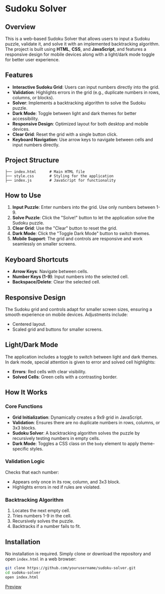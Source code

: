 # Sudoku Solver

## Overview
This is a web-based Sudoku Solver that allows users to input a Sudoku puzzle, validate it, and solve it with an implemented backtracking algorithm. The project is built using **HTML**, **CSS**, and **JavaScript**, and features a responsive design for mobile devices along with a light/dark mode toggle for better user experience.

## Features
- **Interactive Sudoku Grid**: Users can input numbers directly into the grid.
- **Validation**: Highlights errors in the grid (e.g., duplicate numbers in rows, columns, or blocks).
- **Solver**: Implements a backtracking algorithm to solve the Sudoku puzzle.
- **Dark Mode**: Toggle between light and dark themes for better accessibility.
- **Responsive Design**: Optimized layout for both desktop and mobile devices.
- **Clear Grid**: Reset the grid with a single button click.
- **Keyboard Navigation**: Use arrow keys to navigate between cells and input numbers directly.

## Project Structure
```
├── index.html      # Main HTML file
├── style.css       # Styling for the application
├── index.js        # JavaScript for functionality
```

## How to Use
1. **Input Puzzle**: Enter numbers into the grid. Use only numbers between 1-9.
2. **Solve Puzzle**: Click the "Solve!" button to let the application solve the Sudoku puzzle.
3. **Clear Grid**: Use the "Clear" button to reset the grid.
4. **Dark Mode**: Click the "Toggle Dark Mode" button to switch themes.
5. **Mobile Support**: The grid and controls are responsive and work seamlessly on smaller screens.

## Keyboard Shortcuts
- **Arrow Keys**: Navigate between cells.
- **Number Keys (1-9)**: Input numbers into the selected cell.
- **Backspace/Delete**: Clear the selected cell.

## Responsive Design
The Sudoku grid and controls adapt for smaller screen sizes, ensuring a smooth experience on mobile devices. Adjustments include:
- Centered layout.
- Scaled grid and buttons for smaller screens.

## Light/Dark Mode
The application includes a toggle to switch between light and dark themes. In dark mode, special attention is given to error and solved cell highlights:
- **Errors**: Red cells with clear visibility.
- **Solved Cells**: Green cells with a contrasting border.

## How It Works
### Core Functions
- **Grid Initialization**: Dynamically creates a 9x9 grid in JavaScript.
- **Validation**: Ensures there are no duplicate numbers in rows, columns, or 3x3 blocks.
- **Sudoku Solver**: A backtracking algorithm solves the puzzle by recursively testing numbers in empty cells.
- **Dark Mode**: Toggles a CSS class on the `body` element to apply theme-specific styles.

### Validation Logic
Checks that each number:
- Appears only once in its row, column, and 3x3 block.
- Highlights errors in red if rules are violated.

### Backtracking Algorithm
1. Locates the next empty cell.
2. Tries numbers 1-9 in the cell.
3. Recursively solves the puzzle.
4. Backtracks if a number fails to fit.

## Installation
No installation is required. Simply clone or download the repository and open `index.html` in a web browser:

```bash
git clone https://github.com/yourusername/sudoku-solver.git
cd sudoku-solver
open index.html
```

[Preview](https://ilic02.github.io/Sudoku-Solver/)
